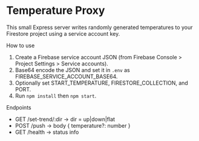# Temperature Proxy

This small Express server writes randomly generated temperatures to your Firestore project using a service account key.

How to use

1. Create a Firebase service account JSON (from Firebase Console > Project Settings > Service accounts).
2. Base64 encode the JSON and set it in `.env` as FIREBASE_SERVICE_ACCOUNT_BASE64.
3. Optionally set START_TEMPERATURE, FIRESTORE_COLLECTION, and PORT.
4. Run `npm install` then `npm start`.

Endpoints
- GET /set-trend/:dir  -> dir = up|down|flat
- POST /push          -> body { temperature?: number }
- GET /health         -> status info
